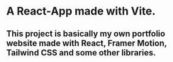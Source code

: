 # A React-App made with Vite.

## This project is basically my own portfolio website made with React, Framer Motion, Tailwind CSS and some other libraries.
